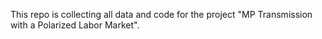This repo is collecting all data and code for the project "MP Transmission with a Polarized Labor Market".
